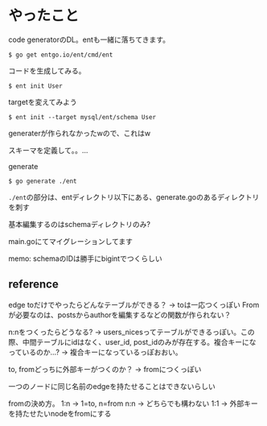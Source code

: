 # やったこと

code generatorのDL。entも一緒に落ちてきます。

```
$ go get entgo.io/ent/cmd/ent
```

コードを生成してみる。

```
$ ent init User
```

targetを変えてみよう

```
$ ent init --target mysql/ent/schema User
```

generaterが作られなかったwので、これはw

スキーマを定義して。。...

generate

```
$ go generate ./ent
```

`./ent`の部分は、entディレクトリ以下にある、generate.goのあるディレクトリを刺す

基本編集するのはschemaディレクトリのみ?

main.goにてマイグレーションしてます

memo: schemaのIDは勝手にbigintでつくらしい


## reference

edge toだけでやったらどんなテーブルができる？
-> toは一応つくっぽい
Fromが必要なのは、postsからauthorを編集するなどの関数が作られない？

n:nをつくったらどうなる?
-> users_nicesってテーブルができるっぽい。この際、中間テーブルにidはなく、user_id, post_idのみが存在する。複合キーになっているのか...?
-> 複合キーになっているっぽおおい。

to, fromどっちに外部キーがつくのか？
-> fromにつくっぽい

一つのノードに同じ名前のedgeを持たせることはできないらしい

fromの決め方。
1:n -> 1=to, n=from
n:n -> どちらでも構わない
1:1 -> 外部キーを持たせたいnodeをfromにする
